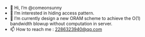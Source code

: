 - 👋 Hi, I’m @comeonsunny
- 👀 I’m interested in hiding access pattern.
- 🌱 I’m currently design a new ORAM scheme to achieve the O(1) bandwidth blowup without computation in server. 
- 📫 How to reach me : 2286323940@qq.com

<!---
comeonsunny/comeonsunny is a ✨ special ✨ repository because its `README.md` (this file) appears on your GitHub profile.
You can click the Preview link to take a look at your changes.
--->
